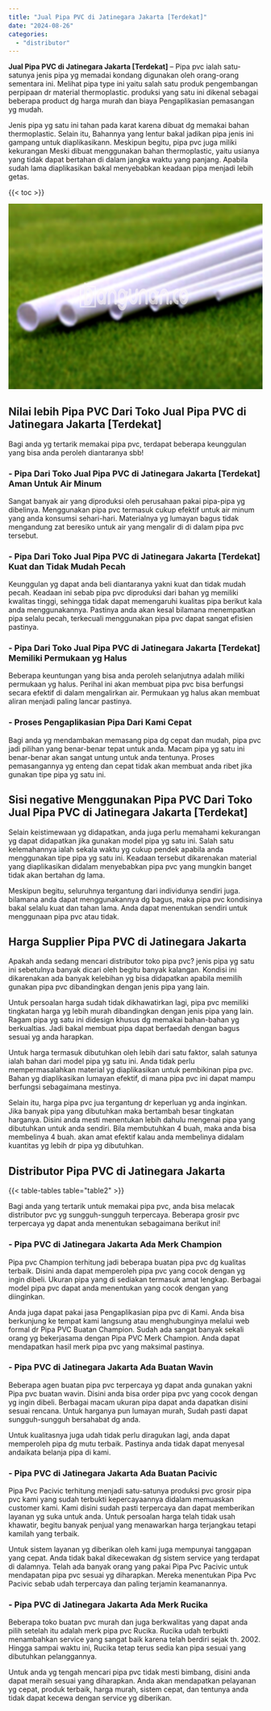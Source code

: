 ```yaml
---
title: "Jual Pipa PVC di Jatinegara Jakarta [Terdekat]"
date: "2024-08-26"
categories: 
  - "distributor"
---
```


**Jual Pipa PVC di Jatinegara Jakarta \[Terdekat\]** – Pipa pvc ialah satu-satunya jenis pipa yg memadai kondang digunakan oleh orang-orang sementara ini. Melihat pipa type ini yaitu salah satu produk pengembangan perpipaan dr material thermoplastic. produksi yang satu ini dikenal sebagai beberapa product dg harga murah dan biaya Pengaplikasian pemasangan yg mudah.

Jenis pipa yg satu ini tahan pada karat karena dibuat dg memakai bahan thermoplastic. Selain itu, Bahannya yang lentur bakal jadikan pipa jenis ini gampang untuk diaplikasikann. Meskipun begitu, pipa pvc juga miliki kekurangan Meski dibuat menggunakan bahan thermoplastic, yaitu usianya yang tidak dapat bertahan di dalam jangka waktu yang panjang. Apabila sudah lama diaplikasikan bakal menyebabkan keadaan pipa menjadi lebih getas.

{{< toc >}}

![Jual Pipa PVC di Jatinegara Jakarta [Terdekat]](/images/jaul-pipa-pvc-55.png)

## Nilai lebih Pipa PVC Dari Toko Jual Pipa PVC di Jatinegara Jakarta \[Terdekat\]

Bagi anda yg tertarik memakai pipa pvc, terdapat beberapa keunggulan yang bisa anda peroleh diantaranya sbb!

### \- Pipa Dari Toko Jual Pipa PVC di Jatinegara Jakarta \[Terdekat\] Aman Untuk Air Minum

Sangat banyak air yang diproduksi oleh perusahaan pakai pipa-pipa yg dibelinya. Menggunakan pipa pvc termasuk cukup efektif untuk air minum yang anda konsumsi sehari-hari. Materialnya yg lumayan bagus tidak mengandung zat beresiko untuk air yang mengalir di di dalam pipa pvc tersebut.

### \- Pipa Dari Toko Jual Pipa PVC di Jatinegara Jakarta \[Terdekat\] Kuat dan Tidak Mudah Pecah

Keunggulan yg dapat anda beli diantaranya yakni kuat dan tidak mudah pecah. Keadaan ini sebab pipa pvc diproduksi dari bahan yg memiliki kwalitas tinggi, sehingga tidak dapat memengaruhi kualitas pipa berikut kala anda menggunakannya. Pastinya anda akan kesal bilamana menempatkan pipa selalu pecah, terkecuali menggunakan pipa pvc dapat sangat efisien pastinya.

### \- Pipa Dari Toko Jual Pipa PVC di Jatinegara Jakarta \[Terdekat\] Memiliki Permukaan yg Halus

Beberapa keuntungan yang bisa anda peroleh selanjutnya adalah miliki permukaan yg halus. Perihal ini akan membuat pipa pvc bisa berfungsi secara efektif di dalam mengalirkan air. Permukaan yg halus akan membuat aliran menjadi paling lancar pastinya.

### \- Proses Pengaplikasian Pipa Dari Kami Cepat

Bagi anda yg mendambakan memasang pipa dg cepat dan mudah, pipa pvc jadi pilihan yang benar-benar tepat untuk anda. Macam pipa yg satu ini benar-benar akan sangat untung untuk anda tentunya. Proses pemasangannya yg enteng dan cepat tidak akan membuat anda ribet jika gunakan tipe pipa yg satu ini.

## Sisi negative Menggunakan Pipa PVC Dari Toko Jual Pipa PVC di Jatinegara Jakarta \[Terdekat\]

Selain keistimewaan yg didapatkan, anda juga perlu memahami kekurangan yg dapat didapatkan jika gunakan model pipa yg satu ini. Salah satu kelemahannya ialah sekala waktu yg cukup pendek apabila anda menggunakan tipe pipa yg satu ini. Keadaan tersebut dikarenakan material yang diaplikasikan didalam menyebabkan pipa pvc yang mungkin banget tidak akan bertahan dg lama.

Meskipun begitu, seluruhnya tergantung dari individunya sendiri juga. bilamana anda dapat menggunakannya dg bagus, maka pipa pvc kondisinya bakal selalu kuat dan tahan lama. Anda dapat menentukan sendiri untuk menggunaan pipa pvc atau tidak.

## Harga Supplier Pipa PVC di Jatinegara Jakarta

Apakah anda sedang mencari distributor toko pipa pvc? jenis pipa yg satu ini sebetulnya banyak dicari oleh begitu banyak kalangan. Kondisi ini dikarenakan ada banyak kelebihan yg bisa didapatkan apabila memilih gunakan pipa pvc dibandingkan dengan jenis pipa yang lain.

Untuk persoalan harga sudah tidak dikhawatirkan lagi, pipa pvc memiliki tingkatan harga yg lebih murah dibandingkan dengan jenis pipa yang lain. Ragam pipa yg satu ini didesign khusus dg memakai bahan-bahan yg berkualtias. Jadi bakal membuat pipa dapat berfaedah dengan bagus sesuai yg anda harapkan.

Untuk harga termasuk dibutuhkan oleh lebih dari satu faktor, salah satunya ialah bahan dari model pipa yg satu ini. Anda tidak perlu mempermasalahkan material yg diaplikasikan untuk pembikinan pipa pvc. Bahan yg diaplikasikan lumayan efektif, di mana pipa pvc ini dapat mampu berfungsi sebagaimana mestinya.

Selain itu, harga pipa pvc jua tergantung dr keperluan yg anda inginkan. Jika banyak pipa yang dibutuhkan maka bertambah besar tingkatan harganya. Disini anda mesti menentukan lebih dahulu mengenai pipa yang dibutuhkan untuk anda sendiri. Bila membutuhkan 4 buah, maka anda bisa membelinya 4 buah. akan amat efektif kalau anda membelinya didalam kuantitas yg lebih dr pipa yg dibutuhkan.

## Distributor Pipa PVC di Jatinegara Jakarta

{{< table-tables table="table2" >}}

Bagi anda yang tertarik untuk memakai pipa pvc, anda bisa melacak distributor pvc yg sungguh-sungguh terpercaya. Beberapa grosir pvc terpercaya yg dapat anda menentukan sebagaimana berikut ini!

### \- Pipa PVC di Jatinegara Jakarta Ada Merk Champion

Pipa pvc Champion terhitung jadi beberapa buatan pipa pvc dg kualitas terbaik. Disini anda dapat memperoleh pipa pvc yang cocok dengan yg ingin dibeli. Ukuran pipa yang di sediakan termasuk amat lengkap. Berbagai model pipa pvc dapat anda menentukan yang cocok dengan yang diinginkan.

Anda juga dapat pakai jasa Pengaplikasian pipa pvc di Kami. Anda bisa berkunjung ke tempat kami langsung atau menghubunginya melalui web formal dr Pipa PVC Buatan Champion. Sudah ada sangat banyak sekali orang yg bekerjasama dengan Pipa PVC Merk Champion. Anda dapat mendapatkan hasil merk pipa pvc yang maksimal pastinya.

### \- Pipa PVC di Jatinegara Jakarta Ada Buatan Wavin

Beberapa agen buatan pipa pvc terpercaya yg dapat anda gunakan yakni Pipa pvc buatan wavin. Disini anda bisa order pipa pvc yang cocok dengan yg ingin dibeli. Berbagai macam ukuran pipa dapat anda dapatkan disini sesuai rencana. Untuk harganya pun lumayan murah, Sudah pasti dapat sungguh-sungguh bersahabat dg anda.

Untuk kualitasnya juga udah tidak perlu diragukan lagi, anda dapat memperoleh pipa dg mutu terbaik. Pastinya anda tidak dapat menyesal andaikata belanja pipa di kami.

### \- Pipa PVC di Jatinegara Jakarta Ada Buatan Pacivic

Pipa Pvc Pacivic terhitung menjadi satu-satunya produksi pvc grosir pipa pvc kami yang sudah terbukti kepercayaannya didalam memuaskan customer kami. Kami disini sudah pasti terpercaya dan dapat memberikan layanan yg suka untuk anda. Untuk persoalan harga telah tidak usah khawatir, begitu banyak penjual yang menawarkan harga terjangkau tetapi kamilah yang terbaik.

Untuk sistem layanan yg diberikan oleh kami juga mempunyai tanggapan yang cepat. Anda tidak bakal dikecewakan dg sistem service yang terdapat di dalamnya. Telah ada banyak orang yang pakai Pipa Pvc Pacivic untuk mendapatan pipa pvc sesuai yg diharapkan. Mereka menentukan Pipa Pvc Pacivic sebab udah terpercaya dan paling terjamin keamanannya.

### \- Pipa PVC di Jatinegara Jakarta Ada Merk Rucika

Beberapa toko buatan pvc murah dan juga berkwalitas yang dapat anda pilih setelah itu adalah merk pipa pvc Rucika. Rucika udah terbukti menambahkan service yang sangat baik karena telah berdiri sejak th. 2002. Hingga sampai waktu ini, Rucika tetap terus sedia kan pipa sesuai yang dibutuhkan pelanggannya.

Untuk anda yg tengah mencari pipa pvc tidak mesti bimbang, disini anda dapat meraih sesuai yang diharapkan. Anda akan mendapatkan pelayanan yg cepat, produk terbaik, harga murah, sistem cepat, dan tentunya anda tidak dapat kecewa dengan service yg diberikan.
